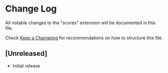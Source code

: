 # Change Log

All notable changes to the "scores" extension will be documented in this file.

Check [Keep a Changelog](http://keepachangelog.com/) for recommendations on how to structure this file.

## [Unreleased]

- Initial release